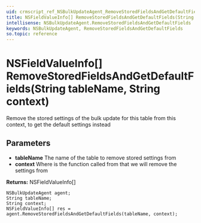 ```yaml
---
uid: crmscript_ref_NSBulkUpdateAgent_RemoveStoredFieldsAndGetDefaultFields
title: NSFieldValueInfo[] RemoveStoredFieldsAndGetDefaultFields(String tableName, String context)
intellisense: NSBulkUpdateAgent.RemoveStoredFieldsAndGetDefaultFields
keywords: NSBulkUpdateAgent, RemoveStoredFieldsAndGetDefaultFields
so.topic: reference
---
```


# NSFieldValueInfo[] RemoveStoredFieldsAndGetDefaultFields(String tableName, String context)

Remove the stored settings of the bulk update for this table from this context, to get the default settings instead

## Parameters

* **tableName** The name of the table to remove stored settings from
* **context** Where is the function called from that we will remove the settings from

**Returns:** NSFieldValueInfo[]

```crmscript
NSBulkUpdateAgent agent;
String tableName;
String context;
NSFieldValueInfo[] res = agent.RemoveStoredFieldsAndGetDefaultFields(tableName, context);
```

